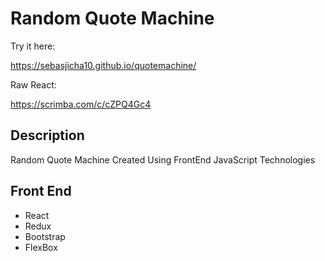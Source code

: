 # Random Quote Machine

Try it here:

https://sebasjicha10.github.io/quotemachine/

Raw React:

https://scrimba.com/c/cZPQ4Gc4


## Description

Random Quote Machine Created Using FrontEnd JavaScript Technologies

## Front End

<ul>
  <li>React</li>
  <li>Redux</li>
  <li>Bootstrap</li>
  <li>FlexBox</li>
</ul>

